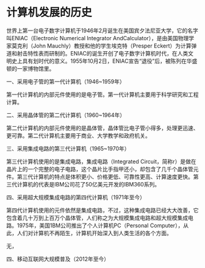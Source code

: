 # 计算机发展的历史

世界上第一台电子数字计算机于1946年2月诞生在美国宾夕法尼亚大学，它的名字叫ENIAC（Electronic Numerical Integrator AndCalculator），是由美国物理学家莫克利（John Mauchly）教授和他的学生埃克特（Presper Eckert）为计算弹道和射击特性表而研制的。ENIAC的诞生开创了电子数字计算机时代，在人类文明史上具有划时代的意义。1955年10月2日，ENIAC宣告“退役”后，被陈列在华盛顿的一家博物馆里。

一、采用电子管的第一代计算机（1946~1959年）

第一代计算机的内部元件使用的是电子管。第一代计算机主要用于科学研究和工程计算。

二、采用晶体管的第二代计算机（1960~1964年）

第二代计算机的内部元件使用的是晶体管，晶体管比电子管小得多，处理更迅速、更可靠。第二代计算机主要用于商业、大学教学和政府机关。

三、采用集成电路的第三代计算机（1965~1970年）

第三代计算机使用的是集成电路，集成电路（Integrated Circuit，简称r）是做在晶片上的一个完整的电子电路，这个晶片比手指甲还小，却包含了几千个晶体管元件。第三代计算机的特点是体积更小、价格更低、可靠性更高、计算速度更快。第三代计算机的代表是IBM公司花了50亿美元开发的IBM360系列。

四、采用超大规模集成电路的第四代计算机（1971年至今）

第四代计算机使用的元件依然是集成电路，不过，这种集成电路已经大大改善，它包含着几十万到上百万个晶体管，人们称之为大规模集成电路和超大规模集成电路。1975年，美国1BM公司推出了个人计算机PC（PersonaI Computer），从此，人们对计算机不再陌生，计算机开始深入到人类生活的各个方面。

无，

四、移动互联网大规模普及（2012年至今）

